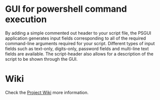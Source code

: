 # GUI for powershell command execution
By adding a simple commented out header to your script file, the PSGUI application
generates input fields corresponding to all of the required command-line arguments
required for your script. Different types of input fields such as text-only, digits-only,
password fields and multi-line text fields are available.
The script-header also allows for a description of the script to be shown through the GUI.

# Wiki
Check the [Project Wiki](https://github.com/thomasgg42/PowershellGUI/wiki) more information.
